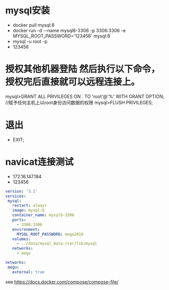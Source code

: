 # mysql安装
- docker pull mysql:8
- docker run -d --name mysql8-3306 -p 3306:3306 -e MYSQL_ROOT_PASSWORD='123456' mysql:8
- mysql -u root -p
- 123456
# 授权其他机器登陆 然后执行以下命令，授权完后直接就可以远程连接上。
mysql>GRANT ALL PRIVILEGES ON *.* TO 'root'@'%' WITH GRANT OPTION; //赋予任何主机上以root身份访问数据的权限
mysql>FLUSH PRIVILEGES;
# 退出
- EXIT;

# navicat连接测试
- 172.16.147.184
- 123456

 ```yml
version: '3.1'
services:
  mysql:
    restart: always
    image: mysql:8
    container_name: mysql8-3306
    ports:
      - 3306:3306
    environment:
      MYSQL_ROOT_PASSWORD: mogu2018
    volumes:
      - ../data/mysql_data:/var/lib/mysql
    networks:
      - mogu

networks:
  mogu:
    external: true


 ```

 see https://docs.docker.com/compose/compose-file/